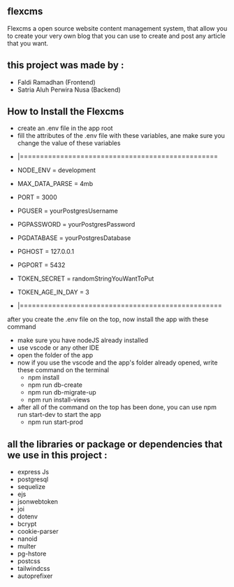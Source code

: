 ## flexcms
Flexcms a open source website content management system, that allow you to create your very own blog that you can use to create and post any article that you want.

## this project was made by :
- Faldi Ramadhan (Frontend)
- Satria Aluh Perwira Nusa (Backend)


## How to Install the Flexcms
- create an .env file in the app root
- fill the attributes of the .env file with these variables, ane make sure you change the value of these variables
* |=================================================
- NODE_ENV = development
- MAX_DATA_PARSE = 4mb
- PORT = 3000

- PGUSER = yourPostgresUsername
- PGPASSWORD = yourPostgresPassword
- PGDATABASE = yourPostgresDatabase
- PGHOST = 127.0.0.1
- PGPORT =  5432

- TOKEN_SECRET = randomStringYouWantToPut
- TOKEN_AGE_IN_DAY = 3
* |==================================================

after you create the .env file on the top, now install the app with these command 
- make sure you have nodeJS already installed
- use vscode or any other IDE 
- open the folder of the app
- now if you use the vscode and the app's folder already opened, write these command on the terminal
  * npm install
  * npm run db-create
  * npm run db-migrate-up
  * npm run install-views
- after all of the command on the top has been done, you can use npm run start-dev to start the app
  * npm run start-prod



## all the libraries or package or dependencies that we use in this project :
- express Js
- postgresql
- sequelize
- ejs
- jsonwebtoken
- joi
- dotenv
- bcrypt
- cookie-parser
- nanoid
- multer
- pg-hstore
- postcss
- tailwindcss
- autoprefixer

